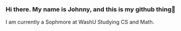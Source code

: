 ### Hi there. My name is Johnny, and this is my github thing👋
 I am currently a Sophmore at WashU Studying CS and Math.
<!--
**JohnnyHuang101/JohnnyHuang101** is a ✨ _special_ ✨ repository because its `README.md` (this file) appears on your GitHub profile.

Here are some ideas to get you started:

- 😄 Pronouns: He/Him. I am currently a Sophmore at WashU Studying CS and Math.

[![Anurag's GitHub stats](https://github-readme-stats.vercel.app/api?JohnnyHuang101=anuraghazra)](https://github.com/anuraghazra/github-readme-stats)
